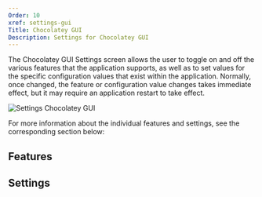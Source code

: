 ```yaml
---
Order: 10
xref: settings-gui
Title: Chocolatey GUI
Description: Settings for Chocolatey GUI
---
```


The Chocolatey GUI Settings screen allows the user to toggle on and off the various features that the application
supports, as well as to set values for the specific configuration values that exist within the application.  Normally,
once changed, the feature or configuration value changes takes immediate effect, but it may require an application
restart to take effect.

![Settings Chocolatey GUI](/assets/images/chocolatey-gui/user_interface_settings_chocolatey_gui.png "Settings Chocolatey GUI")

For more information about the individual features and settings, see the corresponding section below:

## Features

<?! Include "../../../../shared/available-features.txt" /?>

## Settings

<?! Include "../../../../shared/available-settings.txt" /?>
